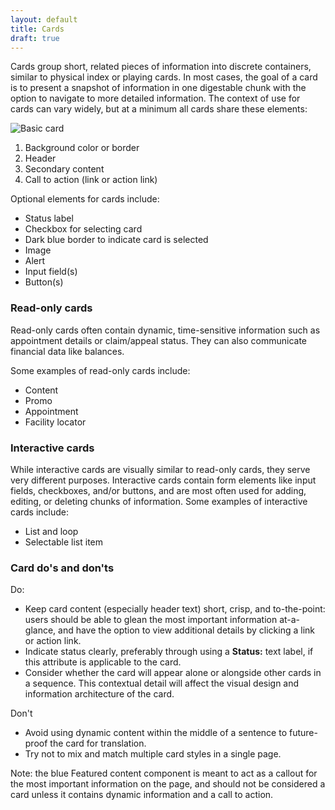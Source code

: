```yaml
---
layout: default
title: Cards
draft: true
---
```


Cards group short, related pieces of information into discrete containers, similar to physical index or playing cards. In most cases, the goal of a card is to present a snapshot of information in one digestable chunk with the option to navigate to more detailed information. The context of use for cards can vary widely, but at a minimum all cards share these elements:

![Basic card]({{site.baseurl}}/images/BasicCard2.png) 

1. Background color or border
2. Header
3. Secondary content
4. Call to action (link or action link)

Optional elements for cards include:

- Status label 
- Checkbox for selecting card
- Dark blue border to indicate card is selected
- Image
- Alert
- Input field(s)
- Button(s)

### Read-only cards
Read-only cards often contain dynamic, time-sensitive information such as appointment details or claim/appeal status. They can also communicate financial data like balances.

Some examples of read-only cards include:

- Content
- Promo
- Appointment
- Facility locator

### Interactive cards
While interactive cards are visually similar to read-only cards, they serve very different purposes. Interactive cards contain form elements like input fields, checkboxes, and/or buttons, and are most often used for adding, editing, or deleting chunks of information. Some examples of interactive cards include:

- List and loop
- Selectable list item

### Card do's and don'ts

Do:
- Keep card content (especially header text) short, crisp, and to-the-point: users should be able to glean the most important information at-a-glance, and have the option to view additional details by clicking a link or action link.
- Indicate status clearly, preferably through using a **Status:** text label, if this attribute is applicable to the card.
- Consider whether the card will appear alone or alongside other cards in a sequence. This contextual detail will affect the visual design and information architecture of the card.

Don't
- Avoid using dynamic content within the middle of a sentence to future-proof the card for translation.
- Try not to mix and match multiple card styles in a single page.

Note: the blue Featured content component is meant to act as a callout for the most important information on the page, and should not be considered a card unless it contains dynamic information and a call to action.
